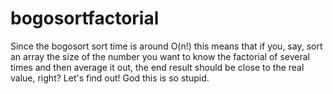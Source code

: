 # bogosortfactorial
Since the bogosort sort time is around O(n!) this means that if you, say, 
sort an array the size of the number you want to know the factorial of 
several times and then average it out, the end result should be close to the real value, right? 
Let's find out! God this is so stupid.
